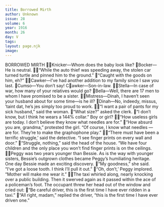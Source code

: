 ```yaml
---
title: Borrowed Mirth
author: Unknown
issue: 28
volume: 6
year: 1916
month: 26
day: V
tags:
layout: page.njk
image:
---
```

BORROWED MIRTH Knicker—Whom does the baby look like? Bocker—He is neutral. “While the auto thief was speeding away, the stolen car turned turtle and pinned him to the ground.” “Caught with the goods on him, eh?” Cawker—I’ve had another addition to my family since I saw you last. Cumso—You don’t say! Cawker—Son-in-law. Stella—In case of war, how many of your relatives would go? Bella—Well, there are 17 men to whom I have promised to be a sister. Mistress—Dinah, I haven’t seen your husband about for some time—is he ill? Dinah—No, indeedy, missus, ’taint dat, he’s jes simply too proud to work. “I want a pair of pants for my sick husband,” said the woman. “What size?” asked the clerk. “I don’t know, but I think he wears a 144% collar.” Boy or girl? “How useless girls are today. I don’t believe they know what needles are for.” “How absurd you are, grandma,” protested the girl. “Of course, I know what needles — are for. They’re to make the graphophone play.” “There must have been a terrific struggle,’ said the detective. “I see finger prints on every wall and door.” “Struggle, nothing,” said the head of the house. “We have four children and the only place you won’t find finger prints is on the ceilings. Peggy was two years younger than Bessie. As is the way with younger sisters, Bessie’s outgrown clothes became Peggy’s humiliating heritage. One day Bessie made an exciting discovery. “My goodness,” she said. “I’ve got a loose tooth. I think I’ll pull it out.” “Oh, don’t,’ Peggy implored. “Mother will make me wear it.” The taxi whirled along, nearly knocking over a public building. Then it swerved again as it passed within the ace of a policeman’s foot. The occupant threw her head out of the window and cried out: “Be careful driver, this is the first time I have ever ridden in a taxi.” “All right, madam,” replied the driver, “this is the first time I have ever driven one.” 
